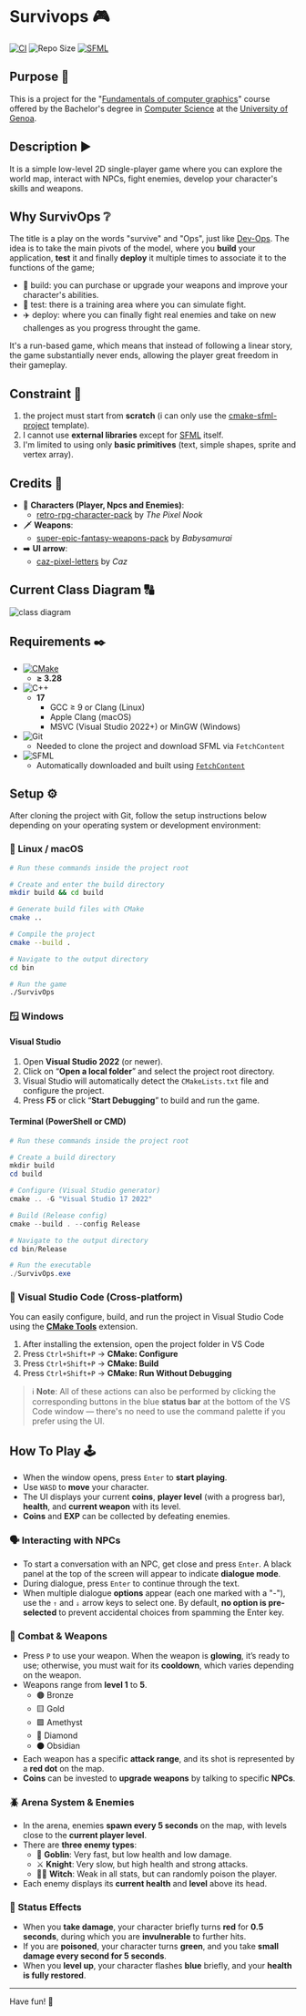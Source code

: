 # Survivops 🎮

[![CI](https://github.com/flaventu/survivops/actions/workflows/ci.yml/badge.svg)](https://github.com/flaventu/survivops/actions/workflows/ci.yml)
![Repo Size](https://img.shields.io/github/repo-size/flaventu/survivops)
[![SFML](https://img.shields.io/badge/SFML-3.0.1-green?logo=sfml)](https://www.sfml-dev.org/)

## Purpose 🥅

This is a project for the "[Fundamentals of computer graphics](https://corsi.unige.it/off.f/2024/ins/77856)" course offered by the Bachelor's degree in [Computer Science](https://corsi.unige.it/corsi/8759) at the [University of Genoa](https://unige.it/).

## Description ▶️

It is a simple low-level 2D single-player game where you can explore the world map, interact with NPCs, fight enemies, develop your character's skills and weapons.

## Why SurvivOps ❔

The title is a play on the words "survive" and "Ops", just like [Dev-Ops](https://azure.microsoft.com/it-it/resources/cloud-computing-dictionary/what-is-devops). The idea is to take the main pivots of the model, where you **build** your application, **test** it and finally **deploy** it multiple times to associate it to the functions of the game;

- 🔧 build: you can purchase or upgrade your weapons and improve your character's abilities.
- 🧪 test: there is a training area where you can simulate fight.
- ✈️ deploy: where you can finally fight real enemies and take on new challenges as you progress throught the game.

It's a run-based game, which means that instead of following a linear story, the game substantially never ends, allowing the player great freedom in their gameplay.

## Constraint 🛑

1. the project must start from **scratch** (i can only use the [cmake-sfml-project](https://github.com/SFML/cmake-sfml-project) template).
2. I cannot use **external libraries** except for [SFML](https://www.sfml-dev.org/) itself.
3. I'm limited to using only **basic primitives** (text, simple shapes, sprite and vertex array).

## Credits 🌟

- 👥 **Characters (Player, Npcs and Enemies)**:
  - [retro-rpg-character-pack](https://the-pixel-nook.itch.io/retro-rpg-character-pack) by *The Pixel Nook*
- 🗡️ **Weapons**:
  - [super-epic-fantasy-weapons-pack](https://babysamurai.itch.io/super-epic-fantasy-weapons-pack) by *Babysamurai*
- ➡️ **UI arrow**:
  - [caz-pixel-letters](https://cazwolf.itch.io/caz-pixel-letters) by *Caz*

## Current Class Diagram 🔠

![class diagram](docs/class_diagram.png)

## Requirements ✒️

- [![CMake](https://img.shields.io/badge/CMake-white?logo=cmake&logoColor=darkred)](https://cmake.org/)
  - **≥ 3.28**
- ![C++](https://img.shields.io/badge/C%2B%2B-white.svg?logo=c%2B%2B&logoColor=darkblue)
  - **17**
    - GCC ≥ 9 or Clang (Linux)
    - Apple Clang (macOS)
    - MSVC (Visual Studio 2022+) or MinGW (Windows)
- ![Git](https://img.shields.io/badge/Git-white?logo=git)
  - Needed to clone the project and download SFML via `FetchContent`
- ![SFML](https://img.shields.io/badge/SFML-white?logo=sfml)
  - Automatically downloaded and built using [`FetchContent`](https://cmake.org/cmake/help/latest/module/FetchContent.html)

## Setup ⚙️

After cloning the project with Git, follow the setup instructions below depending on your operating system or development environment:

### 🐧 Linux / macOS

```bash
# Run these commands inside the project root

# Create and enter the build directory
mkdir build && cd build

# Generate build files with CMake
cmake ..

# Compile the project
cmake --build .

# Navigate to the output directory
cd bin

# Run the game
./SurvivOps
```

### 🪟 Windows

#### Visual Studio

1. Open **Visual Studio 2022** (or newer).
2. Click on “**Open a local folder**” and select the project root directory.
3. Visual Studio will automatically detect the `CMakeLists.txt` file and configure the project.
4. Press **F5** or click “**Start Debugging**” to build and run the game.

#### Terminal (PowerShell or CMD)

```powershell
# Run these commands inside the project root

# Create a build directory
mkdir build
cd build

# Configure (Visual Studio generator)
cmake .. -G "Visual Studio 17 2022"

# Build (Release config)
cmake --build . --config Release

# Navigate to the output directory
cd bin/Release

# Run the executable
./SurvivOps.exe
```

### 🧩 Visual Studio Code (Cross-platform)

You can easily configure, build, and run the project in Visual Studio Code using the [**CMake Tools**](https://code.visualstudio.com/docs/cpp/cmake-linux) extension.

1. After installing the extension, open the project folder in VS Code
2. Press `Ctrl+Shift+P` → **CMake: Configure**
3. Press `Ctrl+Shift+P` → **CMake: Build**
4. Press `Ctrl+Shift+P` → **CMake: Run Without Debugging**

> ℹ️ **Note**: All of these actions can also be performed by clicking the corresponding buttons in the blue **status bar** at the bottom of the VS Code window — there's no need to use the command palette if you prefer using the UI.

## How To Play 🕹️

- When the window opens, press `Enter` to **start playing**.
- Use `WASD` to **move** your character.
- The UI displays your current **coins**, **player level** (with a progress bar), **health**, and **current weapon** with its level.
- **Coins** and **EXP** can be collected by defeating enemies.

### 🗣️ Interacting with NPCs

- To start a conversation with an NPC, get close and press `Enter`. A black panel at the top of the screen will appear to indicate **dialogue mode**.
- During dialogue, press `Enter` to continue through the text.
- When multiple dialogue **options** appear (each one marked with a "-"), use the `⇑` and `⇓` arrow keys to select one. By default, **no option is pre-selected** to prevent accidental choices from spamming the Enter key.

### 👊 Combat & Weapons

- Press `P` to use your weapon. When the weapon is **glowing**, it’s ready to use; otherwise, you must wait for its **cooldown**, which varies depending on the weapon.
- Weapons range from **level 1** to **5**.
  - 🟤 Bronze
  - 🟨 Gold
  - 🟪 Amethyst
  - 🔷 Diamond
  - ⚫ Obsidian
- Each weapon has a specific **attack range**, and its shot is represented by a **red dot** on the map.
- **Coins** can be invested to **upgrade weapons** by talking to specific **NPCs**.

### 🪲 Arena System & Enemies

- In the arena, enemies **spawn every 5 seconds** on the map, with levels close to the **current player level**.
- There are **three enemy types**:
  - 👺 **Goblin**: Very fast, but low health and low damage.
  - ⚔️ **Knight**: Very slow, but high health and strong attacks.
  - 🧙‍♀️ **Witch**: Weak in all stats, but can randomly poison the player.
- Each enemy displays its **current health** and **level** above its head.

### 🧬 Status Effects

- When you **take damage**, your character briefly turns **red** for **0.5 seconds**, during which you are **invulnerable** to further hits.
- If you are **poisoned**, your character turns **green**, and you take **small damage every second for 5 seconds**.
- When you **level up**, your character flashes **blue** briefly, and your **health is fully restored**.

---

Have fun! 💟
